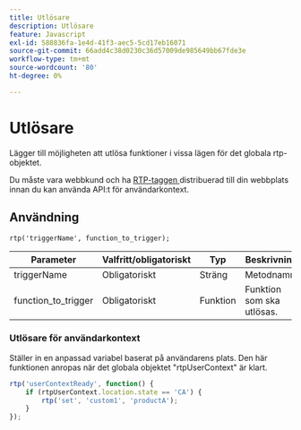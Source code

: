 ```yaml
---
title: Utlösare
description: Utlösare
feature: Javascript
exl-id: 588836fa-1e4d-41f3-aec5-5cd17eb16071
source-git-commit: 66add4c38d0230c36d57009de985649bb67fde3e
workflow-type: tm+mt
source-wordcount: '80'
ht-degree: 0%

---
```


# Utlösare

Lägger till möjligheten att utlösa funktioner i vissa lägen för det globala rtp-objektet.

Du måste vara webbkund och ha [RTP-taggen ](https://experienceleague.adobe.com/sv/docs/marketo/using/product-docs/web-personalization/rtp-tag-implementation/deploy-the-rtp-javascript) distribuerad till din webbplats innan du kan använda API:t för användarkontext.

## Användning

`rtp('triggerName', function_to_trigger);`

| Parameter | Valfritt/obligatoriskt | Typ | Beskrivning |
|---------------------|-------------------|----------|----------------------|
| triggerName | Obligatoriskt | Sträng | Metodnamn. |
| function_to_trigger | Obligatoriskt | Funktion | Funktion som ska utlösas. |


### Utlösare för användarkontext

Ställer in en anpassad variabel baserat på användarens plats. Den här funktionen anropas när det globala objektet &quot;rtpUserContext&quot; är klart.

```javascript
rtp('userContextReady', function() {
    if (rtpUserContext.location.state == 'CA') {
        rtp('set', 'custom1', 'productA');
    }
});
```
